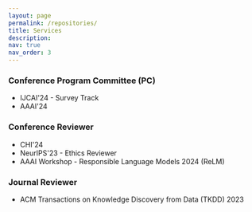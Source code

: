 ```yaml
---
layout: page
permalink: /repositories/
title: Services
description:
nav: true
nav_order: 3
---
```


### Conference Program Committee (PC)

* IJCAI'24 - Survey Track
* AAAI'24

### Conference Reviewer

* CHI'24
* NeurIPS'23 - Ethics Reviewer
* AAAI Workshop - Responsible Language Models 2024 (ReLM)

### Journal Reviewer

* ACM Transactions on Knowledge Discovery from Data (TKDD) 2023

